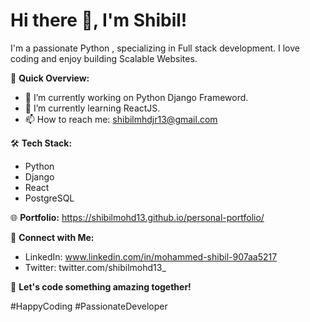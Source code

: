 # Hi there 👋, I'm Shibil!

I'm a passionate Python , specializing in Full stack development. I love coding and enjoy building Scalable Websites. 

🚀 **Quick Overview:**
- 🔭 I’m currently working on Python Django Frameword.
- 🌱 I’m currently learning ReactJS.
- 📫 How to reach me: shibilmhdjr13@gmail.com

🛠️ **Tech Stack:**
- Python
- Django
- React
- PostgreSQL

🌐 **Portfolio:** https://shibilmohd13.github.io/personal-portfolio/

💼 **Connect with Me:**
- LinkedIn: www.linkedin.com/in/mohammed-shibil-907aa5217
- Twitter: twitter.com/shibilmohd13_

🌟 **Let's code something amazing together!**

#HappyCoding #PassionateDeveloper
